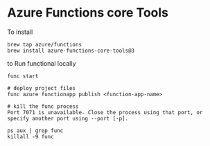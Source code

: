 # Azure Functions core Tools

To install 

    brew tap azure/functions
    brew install azure-functions-core-tools@3

to Run functional locally

    func start
    
    # deploy project files
    func azure functionapp publish <function-app-name>
    
    # kill the func process
    Port 7071 is unavailable. Close the process using that port, or specify another port using --port [-p].
    
    ps aux | grep func
    killall -9 func

